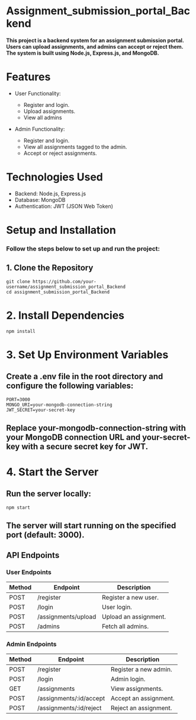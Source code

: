 ﻿# Assignment_submission_portal_Backend
#### This project is a backend system for an assignment submission portal. Users can upload assignments, and admins can accept or reject them. The system is built using Node.js, Express.js, and MongoDB.

# Features
- User Functionality:
  - Register and login.
  - Upload assignments.
  - View all admins

- Admin Functionality:
  - Register and login.
  - View all assignments tagged to the admin.
  - Accept or reject assignments.

# Technologies Used
- Backend: Node.js, Express.js
- Database: MongoDB
- Authentication: JWT (JSON Web Token)


# Setup and Installation
### Follow the steps below to set up and run the project:

## 1. Clone the Repository
````
git clone https://github.com/your-username/assignment_submission_portal_Backend
cd assignment_submission_portal_Backend
 ````

# 2. Install Dependencies
 ````
npm install
 ````

# 3. Set Up Environment Variables
## Create a .env file in the root directory and configure the following variables:
 ````
PORT=3000
MONGO_URI=your-mongodb-connection-string
JWT_SECRET=your-secret-key
 ````
## Replace your-mongodb-connection-string with your MongoDB connection URL and your-secret-key with a secure secret key for JWT.
# 4. Start the Server
## Run the server locally:
 ````
npm start
 ````
## The server will start running on the specified port (default: 3000).

## **API Endpoints**

### **User Endpoints**

| Method | Endpoint                    | Description           |
|--------|-----------------------------|-----------------------|
| POST   |  /register                  | Register a new user.  |
| POST   |  /login                     | User login.           |
| POST   |  /assignments/upload        | Upload an assignment. |
| POST   |  /admins                    | Fetch all admins.     |



### **Admin Endpoints**

| Method | Endpoint                        | Description            |
|--------|---------------------------------|------------------------|
| POST   |  /register                      | Register a new admin.  |
| POST   |  /login                         | Admin login.           |
| GET    |  /assignments                   | View assignments.      |
| POST   |  /assignments/:id/accept        | Accept an assignment.  |
| POST   |  /assignments/:id/reject        | Reject an assignment.  |












